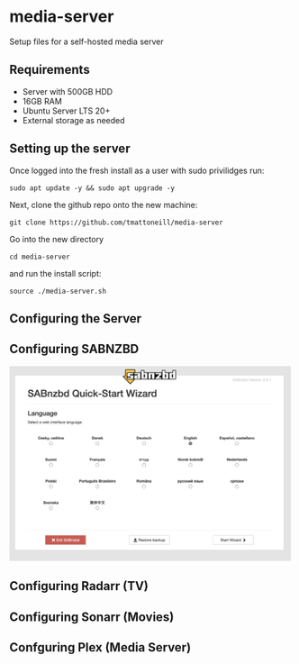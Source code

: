 # media-server
Setup files for a self-hosted media server

## Requirements
* Server with 500GB HDD
* 16GB RAM
* Ubuntu Server LTS 20+
* External storage as needed

## Setting up the server
Once logged into the fresh install as a user with sudo privilidges run:

    sudo apt update -y && sudo apt upgrade -y

Next, clone the github repo onto the new machine:

    git clone https://github.com/tmattoneill/media-server
    
Go into the new directory

    cd media-server
    
and run the install script:

    source ./media-server.sh

## Configuring the Server

## Configuring SABNZBD
<img src="https://github.com/tmattoneill/media-server/blob/main/images/sabnzbd_001.png" width="500">

## Configuring Radarr (TV)

## Configuring Sonarr (Movies)

## Confguring Plex (Media Server)
